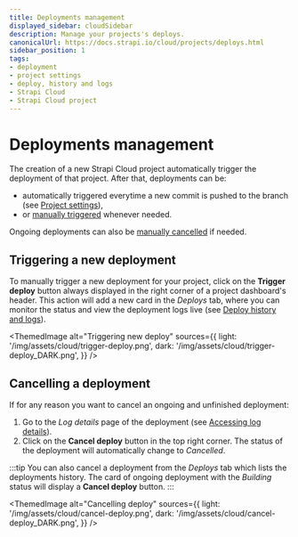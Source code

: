 ```yaml
---
title: Deployments management
displayed_sidebar: cloudSidebar
description: Manage your projects's deploys.
canonicalUrl: https://docs.strapi.io/cloud/projects/deploys.html
sidebar_position: 1
tags:
- deployment
- project settings
- deploy, history and logs
- Strapi Cloud
- Strapi Cloud project
---
```


# Deployments management

The creation of a new Strapi Cloud project automatically trigger the deployment of that project. After that, deployments can be:

- automatically triggered everytime a new commit is pushed to the branch (see [Project settings](/cloud/projects/settings#modifying-git-repository-branch)),
- or [manually triggered](#triggering-a-new-deployment) whenever needed.

Ongoing deployments can also be [manually cancelled](#cancelling-a-deployment) if needed.

## Triggering a new deployment

To manually trigger a new deployment for your project, click on the **Trigger deploy** button always displayed in the right corner of a project dashboard's header. This action will add a new card in the *Deploys* tab, where you can monitor the status and view the deployment logs live (see [Deploy history and logs](/cloud/projects/deploys-history)).

<ThemedImage
  alt="Triggering new deploy"
  sources={{
    light: '/img/assets/cloud/trigger-deploy.png',
    dark: '/img/assets/cloud/trigger-deploy_DARK.png',
  }}
/>

## Cancelling a deployment

If for any reason you want to cancel an ongoing and unfinished deployment:

1. Go to the *Log details* page of the deployment (see [Accessing log details](/cloud/projects/deploys-history#accessing-deployment-details--logs)).
2. Click on the **Cancel deploy** button in the top right corner. The status of the deployment will automatically change to *Cancelled*.

:::tip
You can also cancel a deployment from the *Deploys* tab which lists the deployments history. The card of ongoing deployment with the *Building* status will display a **Cancel deploy** button.
:::

<ThemedImage
  alt="Cancelling deploy"
  sources={{
    light: '/img/assets/cloud/cancel-deploy.png',
    dark: '/img/assets/cloud/cancel-deploy_DARK.png',
  }}
/>
